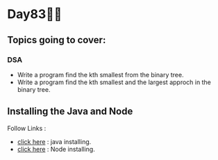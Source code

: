 # Day83🧑‍💻
## Topics going to cover: 
### DSA
- Write a program find the kth smallest from the binary tree.
- Write a program find the kth smallest and the largest approch in the binary tree.

## Installing the Java and Node 
Follow Links : 
- [click here](https://www.java.com/en/download/help/download_options.html) : java installing.
- [click here](https://nodejs.org/en/download) : Node installing.